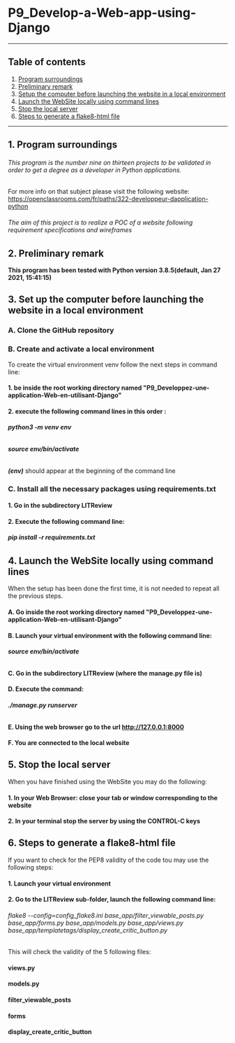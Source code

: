 # P9_Develop-a-Web-app-using-Django

***
## Table of contents
1. [Program surroundings](#Program-surroundings)
2. [Preliminary remark](#Preliminary-remark)
3. [Setup the computer before launching the website in a local environment](#Setup-the-computer-before-launching-the-website-in-a-local-environment)
4. [Launch the WebSite locally  using command lines](#Launch-the-WebSite-locally-using-command-lines)
5. [Stop the local server](#Stop-the-local-server)
6. [Steps to generate a flake8-html file](#Steps-to-generate-a-flake8-html-file)
***


## 1. Program surroundings

###### This program is the number nine on thirteen projects to be validated in order to get a degree as a developer in Python applications.  

For more info on that subject please visit the following website:  
https://openclassrooms.com/fr/paths/322-developpeur-dapplication-python
  

###### The aim of this project is to realize a POC of a website following requirement specifications and wireframes

## 2. Preliminary remark
**This program has been tested with Python version 3.8.5(default, Jan 27 2021, 15:41:15)**     


## 3. Set up the computer before launching the website in a local environment

### A. Clone the GitHub repository

### B. Create and activate a local environment
To create the virtual environment venv follow the next steps in command line:   
#### 1. be inside the root working directory named "P9_Developpez-une-application-Web-en-utilisant-Django"   
#### 2. execute the following command lines in this order :      
###### **python3 -m venv env**  
###### **source env/bin/activate**

***(env)*** should appear at the beginning of the command line   

### C. Install all the necessary packages using requirements.txt  
#### 1. Go in the subdirectory LITReview
#### 2. Execute the following command line: 
###### **pip install -r requirements.txt**


## 4. Launch the WebSite locally  using command lines
When the setup has been done the first time, it is not needed to repeat all the previous steps.   
#### A. Go inside the root working directory named "P9_Developpez-une-application-Web-en-utilisant-Django"
#### B. Launch your virtual environment with the following command line:
###### **source env/bin/activate**   
#### C. Go in the subdirectory LITReview (where the manage.py file is)
#### D. Execute the command:
###### **./manage.py runserver**    
#### E. Using the web browser go to the url **http://127.0.0.1:8000**    
#### F. You are connected to the local website    

## 5. Stop the local server
When you have finished using the WebSite you may do the following:
#### 1. In your Web Browser: close your tab or window corresponding to the website
#### 2. In your terminal stop the server by using the CONTROL-C keys
   
## 6. Steps to generate a flake8-html file
If you want to check for the PEP8 validity of the code tou may use the following steps:    
#### 1. Launch your virtual environment  
#### 2. Go to the LITReview sub-folder, launch the following command line:   
###### flake8 --config=config_flake8.ini base_app/filter_viewable_posts.py base_app/forms.py base_app/models.py base_app/views.py base_app/templatetags/display_create_critic_button.py
This will check the validity of the 5 following files:
#### views.py
#### models.py
#### filter_viewable_posts
#### forms
#### display_create_critic_button
